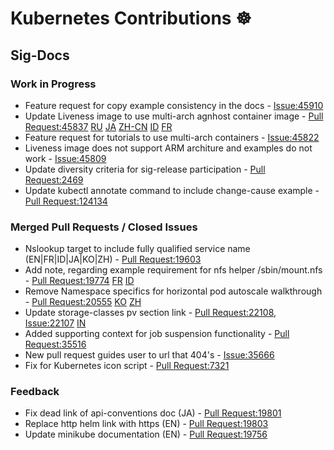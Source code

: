 # Kubernetes Contributions ☸️

## Sig-Docs

### Work in Progress

- Feature request for copy example consistency in the docs - [Issue:45910](https://github.com/kubernetes/website/issues/45910)
- Update Liveness image to use multi-arch agnhost container image - [Pull Request:45837](https://github.com/kubernetes/website/pull/45837) [RU](https://github.com/kubernetes/website/pull/45838) [JA](https://github.com/kubernetes/website/pull/45839) [ZH-CN](https://github.com/kubernetes/website/pull/45840) [ID](https://github.com/kubernetes/website/pull/45841) [FR](https://github.com/kubernetes/website/pull/45842)
- Feature request for tutorials to use multi-arch containers - [Issue:45822](https://github.com/kubernetes/website/issues/45822)
- Liveness image does not support ARM architure and examples do not work - [Issue:45809](https://github.com/kubernetes/website/issues/45809)
- Update diversity criteria for sig-release participation - [Pull Request:2469](https://github.com/kubernetes/sig-release/pull/2469)
- Update kubectl annotate command to include change-cause example - [Pull Request:124134](https://github.com/kubernetes/kubernetes/pull/124134)

### Merged Pull Requests / Closed Issues

- Nslookup target to include fully qualified service name (EN|FR|ID|JA|KO|ZH) - [Pull Request:19603](https://github.com/kubernetes/website/pull/19603)
- Add note, regarding example requirement for nfs helper /sbin/mount.nfs - [Pull Request:19774](https://github.com/kubernetes/website/pull/19774) [FR](https://github.com/kubernetes/website/pull/19807) [ID](https://github.com/kubernetes/website/pull/19808)
- Remove Namespace specifics for horizontal pod autoscale walkthrough - [Pull Request:20555](https://github.com/kubernetes/website/pull/20555) [KO](https://github.com/kubernetes/website/pull/20563) [ZH](https://github.com/kubernetes/website/pull/20564)
- Update storage-classes pv section link - [Pull Request:22108](https://github.com/kubernetes/website/pull/22108), [Issue:22107](https://github.com/kubernetes/website/issues/22107) [IN](https://github.com/kubernetes/website/pull/22109)
- Added supporting context for job suspension functionality - [Pull Request:35516](https://github.com/kubernetes/website/pull/35516)
- New pull request guides user to url that 404's - [Issue:35666](https://github.com/kubernetes/website/issues/35666)
- Fix for Kubernetes icon script - [Pull Request:7321](https://github.com/kubernetes/community/pull/7321)

### Feedback

- Fix dead link of api-conventions doc (JA) - [Pull Request:19801](https://github.com/kubernetes/website/pull/19801)
- Replace http helm link with https (EN) - [Pull Request:19803](https://github.com/kubernetes/website/pull/19803)
- Update minikube documentation (EN) - [Pull Request:19756](https://github.com/kubernetes/website/pull/19756)
